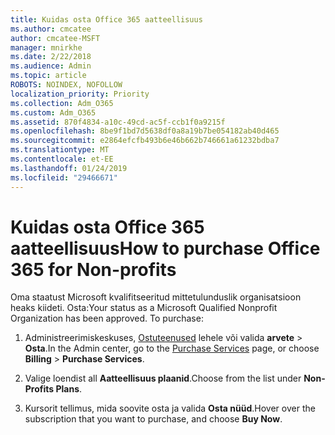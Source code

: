```yaml
---
title: Kuidas osta Office 365 aatteellisuus
ms.author: cmcatee
author: cmcatee-MSFT
manager: mnirkhe
ms.date: 2/22/2018
ms.audience: Admin
ms.topic: article
ROBOTS: NOINDEX, NOFOLLOW
localization_priority: Priority
ms.collection: Adm_O365
ms.custom: Adm_O365
ms.assetid: 870f4834-a10c-49cd-ac5f-ccb1f0a9215f
ms.openlocfilehash: 8be9f1bd7d5638df0a8a19b7be054182ab40d465
ms.sourcegitcommit: e2864efcfb493b6e46b662b746661a61232bdba7
ms.translationtype: MT
ms.contentlocale: et-EE
ms.lasthandoff: 01/24/2019
ms.locfileid: "29466671"
---
```

# <a name="how-to-purchase-office-365-for-non-profits"></a><span data-ttu-id="95684-102">Kuidas osta Office 365 aatteellisuus</span><span class="sxs-lookup"><span data-stu-id="95684-102">How to purchase Office 365 for Non-profits</span></span>

<span data-ttu-id="95684-p101">Oma staatust Microsoft kvalifitseeritud mittetulunduslik organisatsioon heaks kiideti. Osta:</span><span class="sxs-lookup"><span data-stu-id="95684-p101">Your status as a Microsoft Qualified Nonprofit Organization has been approved. To purchase:</span></span>
  
1. <span data-ttu-id="95684-105">Administreerimiskeskuses, [Ostuteenused](https://go.microsoft.com/fwlink/p/?linkid=868433) lehele või valida **arvete** \> **Osta**.</span><span class="sxs-lookup"><span data-stu-id="95684-105">In the Admin center, go to the [Purchase Services](https://go.microsoft.com/fwlink/p/?linkid=868433) page, or choose **Billing** \> **Purchase Services**.</span></span>
    
2. <span data-ttu-id="95684-106">Valige loendist all **Aatteellisuus plaanid**.</span><span class="sxs-lookup"><span data-stu-id="95684-106">Choose from the list under **Non-Profits Plans**.</span></span>
    
3. <span data-ttu-id="95684-107">Kursorit tellimus, mida soovite osta ja valida **Osta nüüd**.</span><span class="sxs-lookup"><span data-stu-id="95684-107">Hover over the subscription that you want to purchase, and choose **Buy Now**.</span></span>
    

